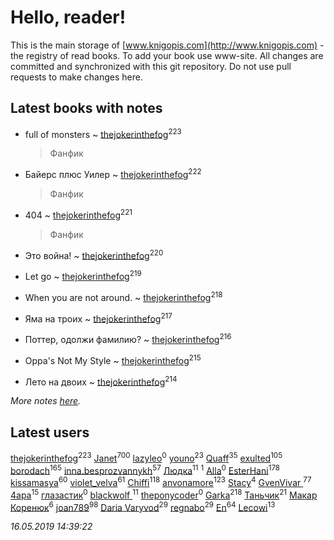 # Hello, reader!
This is the main storage of [www.knigopis.com](http://www.knigopis.com) - the registry of read books.
To add your book use www-site. All changes are committed and synchronized with this git repository.
Do not use pull requests to make changes here.


## Latest books with notes
* full of monsters ~ [thejokerinthefog](users/317/317244423-vkontakte)<sup>223</sup>
    > Фанфик

* Байерс плюс Уилер ~ [thejokerinthefog](users/317/317244423-vkontakte)<sup>222</sup>
    > Фанфик

* 404 ~ [thejokerinthefog](users/317/317244423-vkontakte)<sup>221</sup>
    > Фанфик

* Это война! ~ [thejokerinthefog](users/317/317244423-vkontakte)<sup>220</sup>

* Let go ~ [thejokerinthefog](users/317/317244423-vkontakte)<sup>219</sup>

* When you are not around. ~ [thejokerinthefog](users/317/317244423-vkontakte)<sup>218</sup>

* Яма на троих ~ [thejokerinthefog](users/317/317244423-vkontakte)<sup>217</sup>

* Поттер, одолжи фамилию? ~ [thejokerinthefog](users/317/317244423-vkontakte)<sup>216</sup>

* Oppa's Not My Style ~ [thejokerinthefog](users/317/317244423-vkontakte)<sup>215</sup>

* Лето на двоих ~ [thejokerinthefog](users/317/317244423-vkontakte)<sup>214</sup>


_More notes [here](latest_books_with_notes.md)._


## Latest users
[thejokerinthefog](users/317/317244423-vkontakte)<sup>223</sup> 
[Janet](users/108/108113656204404967440-google)<sup>700</sup> 
[lazyleo](users/116/116845519572391639637-google)<sup>0</sup> 
[youno](users/302/302928912-vkontakte)<sup>23</sup> 
[Quaff](users/122/12267158-vkontakte)<sup>35</sup> 
[exulted](users/100/100599204551896265722-google)<sup>105</sup> 
[borodach](users/157/15706320-vkontakte)<sup>165</sup> 
[inna.besprozvannykh](users/733/73323849-yandex)<sup>57</sup> 
[Людка](users/111/111038749-vkontakte)<sup>11</sup> 
[](users/114/114792281744850455512-google)<sup>1</sup> 
[Alla](users/103/103352250712959229257-google)<sup>0</sup> 
[EsterHani](users/305/30558181-vkontakte)<sup>178</sup> 
[kissamasya](users/684/68439978-vkontakte)<sup>60</sup> 
[violet_velva](users/116/116961712580551399099-google)<sup>61</sup> 
[Chiffi](users/105/105831994080785626680-google)<sup>118</sup> 
[anvonamore](users/595/5957175-vkontakte)<sup>123</sup> 
[Stacy](users/309/30902475-vkontakte)<sup>4</sup> 
[GvenVivar ](users/158/158266434925901-facebook)<sup>77</sup> 
[4apa](users/117/117392596378069249667-google)<sup>15</sup> 
[глазастик](users/115/115257673890455357280-google)<sup>0</sup> 
[blackwolf ](users/236/236639644-vkontakte)<sup>11</sup> 
[theponycoder](users/195/195144442-vkontakte)<sup>0</sup> 
[Garka](users/115/115753719718250012620-google)<sup>218</sup> 
[Таньчик](users/209/2096581563762610-facebook)<sup>21</sup> 
[Макар Коренюк](users/126/126368737-vkontakte)<sup>6</sup> 
[joan789](users/240/2401650-vkontakte)<sup>98</sup> 
[Daria Varyvod](users/829/829893410524253-facebook)<sup>29</sup> 
[regnabo](users/870/870059322-yandex)<sup>29</sup> 
[En](users/333/333646551-vkontakte)<sup>64</sup> 
[Lecowi](users/521/521873425-vkontakte)<sup>13</sup> 


_16.05.2019 14:39:22_
